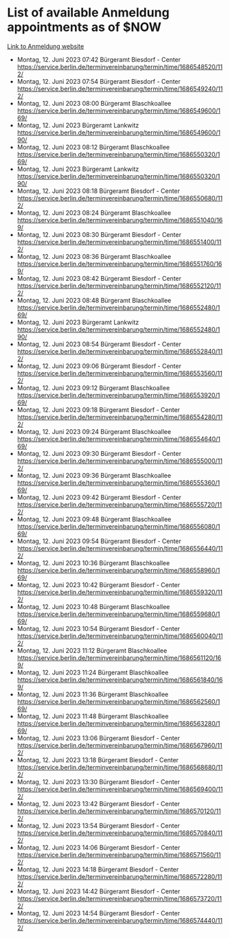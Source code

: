 # List of available Anmeldung appointments as of $NOW
[Link to Anmeldung website](https://service.berlin.de/terminvereinbarung/termin/tag.php?termin=1&anliegen[]=120686&dienstleisterlist=122210,122217,327316,122219,327312,122227,327314,122231,327346,122243,327348,122254,122252,329742,122260,329745,122262,329748,122271,327278,122273,327274,122277,327276,330436,122280,327294,122282,327290,122284,327292,122291,327270,122285,327266,122286,327264,122296,327268,150230,329760,122297,327286,122294,327284,122312,329763,122314,329775,122304,327330,122311,327334,122309,327332,317869,122281,327352,122279,329772,122283,122276,327324,122274,327326,122267,329766,122246,327318,122251,327320,122257,327322,122208,327298,122226,327300&herkunft=http%3A%2F%2Fservice.berlin.de%2Fdienstleistung%2F120686%2F)
- Montag, 12. Juni 2023 07:42 Bürgeramt Biesdorf - Center https://service.berlin.de/terminvereinbarung/termin/time/1686548520/112/
- Montag, 12. Juni 2023 07:54 Bürgeramt Biesdorf - Center https://service.berlin.de/terminvereinbarung/termin/time/1686549240/112/
- Montag, 12. Juni 2023 08:00 Bürgeramt Blaschkoallee https://service.berlin.de/terminvereinbarung/termin/time/1686549600/169/
- Montag, 12. Juni 2023  Bürgeramt Lankwitz https://service.berlin.de/terminvereinbarung/termin/time/1686549600/190/
- Montag, 12. Juni 2023 08:12 Bürgeramt Blaschkoallee https://service.berlin.de/terminvereinbarung/termin/time/1686550320/169/
- Montag, 12. Juni 2023  Bürgeramt Lankwitz https://service.berlin.de/terminvereinbarung/termin/time/1686550320/190/
- Montag, 12. Juni 2023 08:18 Bürgeramt Biesdorf - Center https://service.berlin.de/terminvereinbarung/termin/time/1686550680/112/
- Montag, 12. Juni 2023 08:24 Bürgeramt Blaschkoallee https://service.berlin.de/terminvereinbarung/termin/time/1686551040/169/
- Montag, 12. Juni 2023 08:30 Bürgeramt Biesdorf - Center https://service.berlin.de/terminvereinbarung/termin/time/1686551400/112/
- Montag, 12. Juni 2023 08:36 Bürgeramt Blaschkoallee https://service.berlin.de/terminvereinbarung/termin/time/1686551760/169/
- Montag, 12. Juni 2023 08:42 Bürgeramt Biesdorf - Center https://service.berlin.de/terminvereinbarung/termin/time/1686552120/112/
- Montag, 12. Juni 2023 08:48 Bürgeramt Blaschkoallee https://service.berlin.de/terminvereinbarung/termin/time/1686552480/169/
- Montag, 12. Juni 2023  Bürgeramt Lankwitz https://service.berlin.de/terminvereinbarung/termin/time/1686552480/190/
- Montag, 12. Juni 2023 08:54 Bürgeramt Biesdorf - Center https://service.berlin.de/terminvereinbarung/termin/time/1686552840/112/
- Montag, 12. Juni 2023 09:06 Bürgeramt Biesdorf - Center https://service.berlin.de/terminvereinbarung/termin/time/1686553560/112/
- Montag, 12. Juni 2023 09:12 Bürgeramt Blaschkoallee https://service.berlin.de/terminvereinbarung/termin/time/1686553920/169/
- Montag, 12. Juni 2023 09:18 Bürgeramt Biesdorf - Center https://service.berlin.de/terminvereinbarung/termin/time/1686554280/112/
- Montag, 12. Juni 2023 09:24 Bürgeramt Blaschkoallee https://service.berlin.de/terminvereinbarung/termin/time/1686554640/169/
- Montag, 12. Juni 2023 09:30 Bürgeramt Biesdorf - Center https://service.berlin.de/terminvereinbarung/termin/time/1686555000/112/
- Montag, 12. Juni 2023 09:36 Bürgeramt Blaschkoallee https://service.berlin.de/terminvereinbarung/termin/time/1686555360/169/
- Montag, 12. Juni 2023 09:42 Bürgeramt Biesdorf - Center https://service.berlin.de/terminvereinbarung/termin/time/1686555720/112/
- Montag, 12. Juni 2023 09:48 Bürgeramt Blaschkoallee https://service.berlin.de/terminvereinbarung/termin/time/1686556080/169/
- Montag, 12. Juni 2023 09:54 Bürgeramt Biesdorf - Center https://service.berlin.de/terminvereinbarung/termin/time/1686556440/112/
- Montag, 12. Juni 2023 10:36 Bürgeramt Blaschkoallee https://service.berlin.de/terminvereinbarung/termin/time/1686558960/169/
- Montag, 12. Juni 2023 10:42 Bürgeramt Biesdorf - Center https://service.berlin.de/terminvereinbarung/termin/time/1686559320/112/
- Montag, 12. Juni 2023 10:48 Bürgeramt Blaschkoallee https://service.berlin.de/terminvereinbarung/termin/time/1686559680/169/
- Montag, 12. Juni 2023 10:54 Bürgeramt Biesdorf - Center https://service.berlin.de/terminvereinbarung/termin/time/1686560040/112/
- Montag, 12. Juni 2023 11:12 Bürgeramt Blaschkoallee https://service.berlin.de/terminvereinbarung/termin/time/1686561120/169/
- Montag, 12. Juni 2023 11:24 Bürgeramt Blaschkoallee https://service.berlin.de/terminvereinbarung/termin/time/1686561840/169/
- Montag, 12. Juni 2023 11:36 Bürgeramt Blaschkoallee https://service.berlin.de/terminvereinbarung/termin/time/1686562560/169/
- Montag, 12. Juni 2023 11:48 Bürgeramt Blaschkoallee https://service.berlin.de/terminvereinbarung/termin/time/1686563280/169/
- Montag, 12. Juni 2023 13:06 Bürgeramt Biesdorf - Center https://service.berlin.de/terminvereinbarung/termin/time/1686567960/112/
- Montag, 12. Juni 2023 13:18 Bürgeramt Biesdorf - Center https://service.berlin.de/terminvereinbarung/termin/time/1686568680/112/
- Montag, 12. Juni 2023 13:30 Bürgeramt Biesdorf - Center https://service.berlin.de/terminvereinbarung/termin/time/1686569400/112/
- Montag, 12. Juni 2023 13:42 Bürgeramt Biesdorf - Center https://service.berlin.de/terminvereinbarung/termin/time/1686570120/112/
- Montag, 12. Juni 2023 13:54 Bürgeramt Biesdorf - Center https://service.berlin.de/terminvereinbarung/termin/time/1686570840/112/
- Montag, 12. Juni 2023 14:06 Bürgeramt Biesdorf - Center https://service.berlin.de/terminvereinbarung/termin/time/1686571560/112/
- Montag, 12. Juni 2023 14:18 Bürgeramt Biesdorf - Center https://service.berlin.de/terminvereinbarung/termin/time/1686572280/112/
- Montag, 12. Juni 2023 14:42 Bürgeramt Biesdorf - Center https://service.berlin.de/terminvereinbarung/termin/time/1686573720/112/
- Montag, 12. Juni 2023 14:54 Bürgeramt Biesdorf - Center https://service.berlin.de/terminvereinbarung/termin/time/1686574440/112/
